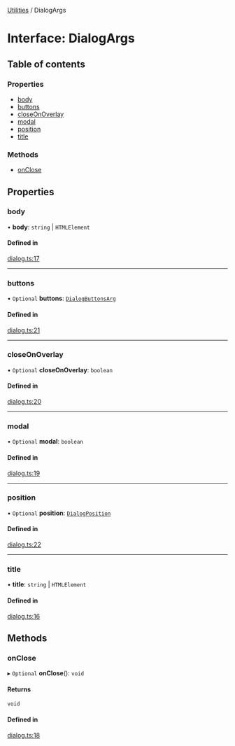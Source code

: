 [Utilities](../README.md) / DialogArgs

# Interface: DialogArgs

## Table of contents

### Properties

- [body](DialogArgs.md#body)
- [buttons](DialogArgs.md#buttons)
- [closeOnOverlay](DialogArgs.md#closeonoverlay)
- [modal](DialogArgs.md#modal)
- [position](DialogArgs.md#position)
- [title](DialogArgs.md#title)

### Methods

- [onClose](DialogArgs.md#onclose)

## Properties

### body

• **body**: `string` \| `HTMLElement`

#### Defined in

[dialog.ts:17](https://github.com/noobiept/utilities/blob/66bf665/source/dialog.ts#L17)

___

### buttons

• `Optional` **buttons**: [`DialogButtonsArg`](../README.md#dialogbuttonsarg)

#### Defined in

[dialog.ts:21](https://github.com/noobiept/utilities/blob/66bf665/source/dialog.ts#L21)

___

### closeOnOverlay

• `Optional` **closeOnOverlay**: `boolean`

#### Defined in

[dialog.ts:20](https://github.com/noobiept/utilities/blob/66bf665/source/dialog.ts#L20)

___

### modal

• `Optional` **modal**: `boolean`

#### Defined in

[dialog.ts:19](https://github.com/noobiept/utilities/blob/66bf665/source/dialog.ts#L19)

___

### position

• `Optional` **position**: [`DialogPosition`](../enums/DialogPosition.md)

#### Defined in

[dialog.ts:22](https://github.com/noobiept/utilities/blob/66bf665/source/dialog.ts#L22)

___

### title

• **title**: `string` \| `HTMLElement`

#### Defined in

[dialog.ts:16](https://github.com/noobiept/utilities/blob/66bf665/source/dialog.ts#L16)

## Methods

### onClose

▸ `Optional` **onClose**(): `void`

#### Returns

`void`

#### Defined in

[dialog.ts:18](https://github.com/noobiept/utilities/blob/66bf665/source/dialog.ts#L18)
